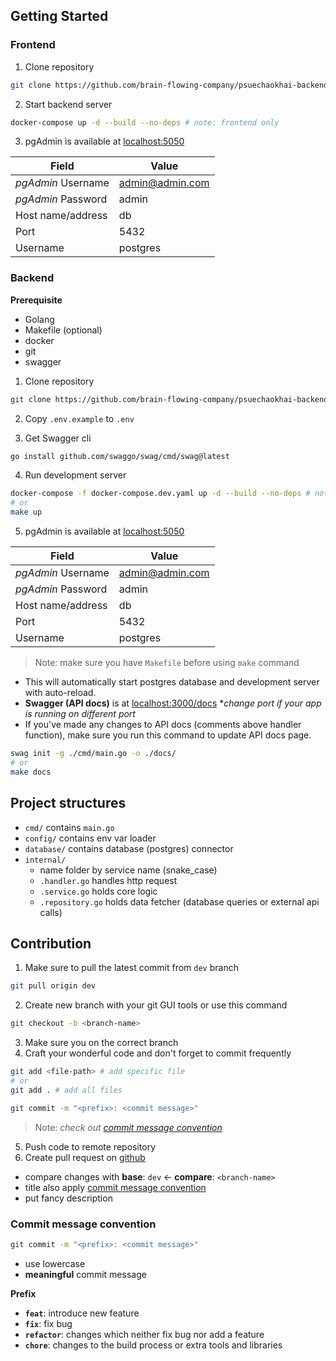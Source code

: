 ## Getting Started

### Frontend

1. Clone repository

```bash
git clone https://github.com/brain-flowing-company/psuechaokhai-backend.git
```

2. Start backend server

```bash
docker-compose up -d --build --no-deps # note: frontend only
```

3. pgAdmin is available at [localhost:5050](http://localhost:5050)

| Field              | Value           |
| ------------------ | --------------- |
| _pgAdmin_ Username | admin@admin.com |
| _pgAdmin_ Password | admin           |
| Host name/address  | db              |
| Port               | 5432            |
| Username           | postgres        |

### Backend

**Prerequisite**

- Golang
- Makefile (optional)
- docker
- git
- swagger

1. Clone repository

```bash
git clone https://github.com/brain-flowing-company/psuechaokhai-backend.git
```

2. Copy `.env.example` to `.env`

3. Get Swagger cli

```bash
go install github.com/swaggo/swag/cmd/swag@latest
```

4. Run development server

```bash
docker-compose -f docker-compose.dev.yaml up -d --build --no-deps # note: backend only
# or
make up
```

5. pgAdmin is available at [localhost:5050](http://localhost:5050)

| Field              | Value           |
| ------------------ | --------------- |
| _pgAdmin_ Username | admin@admin.com |
| _pgAdmin_ Password | admin           |
| Host name/address  | db              |
| Port               | 5432            |
| Username           | postgres        |

> Note: make sure you have `Makefile` before using `make` command

- This will automatically start postgres database and development server with auto-reload.
- **Swagger (API docs)** is at [localhost:3000/docs](http://localhost:3000/docs) \*_change port if your app is running on different port_
- If you've made any changes to API docs (comments above handler function), make sure you run this command to update API docs page.

```bash
swag init -g ./cmd/main.go -o ./docs/
# or
make docs
```

## Project structures

- `cmd/` contains `main.go`
- `config/` contains env var loader
- `database/` contains database (postgres) connector
- `internal/`
  - name folder by service name (snake_case)
  - `.handler.go` handles http request
  - `.service.go` holds core logic
  - `.repository.go` holds data fetcher (database queries or external api calls)

## Contribution

1. Make sure to pull the latest commit from `dev` branch

```bash
git pull origin dev
```

2. Create new branch with your git GUI tools or use this command

```bash
git checkout -b <branch-name>
```

3. Make sure you on the correct branch
4. Craft your wonderful code and don't forget to commit frequently

```bash
git add <file-path> # add specific file
# or
git add . # add all files
```

```bash
git commit -m "<prefix>: <commit message>"
```

> Note: _check out [commit message convention](#commit-message-convention)_

5. Push code to remote repository
6. Create pull request on [github](https://github.com/brain-flowing-company/pprp-backend/pulls)

- compare changes with **base**: `dev` &#8592; **compare**: `<branch-name>`
- title also apply [commit message convention](#commit-message-convention)
- put fancy description

### Commit message convention

```bash
git commit -m "<prefix>: <commit message>"
```

- use lowercase
- **meaningful** commit message

**Prefix**

- **`feat`**: introduce new feature
- **`fix`**: fix bug
- **`refactor`**: changes which neither fix bug nor add a feature
- **`chore`**: changes to the build process or extra tools and libraries
